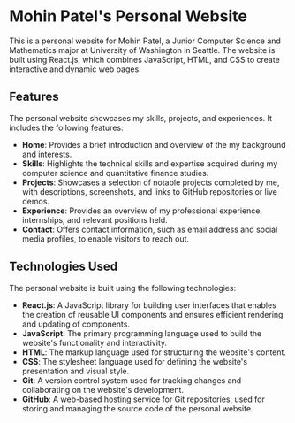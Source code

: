 

# Mohin Patel's Personal Website

This is a personal website for Mohin Patel, a Junior Computer Science and Mathematics major at University of Washington in Seattle. The website is built using React.js, which combines JavaScript, HTML, and CSS to create interactive and dynamic web pages.

## Features

The personal website showcases my skills, projects, and experiences. It includes the following features:

- **Home**: Provides a brief introduction and overview of the my background and interests.
- **Skills**: Highlights the technical skills and expertise acquired during my computer science and quantitative finance studies.
- **Projects**: Showcases a selection of notable projects completed by me, with descriptions, screenshots, and links to GitHub repositories or live demos.
- **Experience**: Provides an overview of my professional experience, internships, and relevant positions held.
- **Contact**: Offers contact information, such as email address and social media profiles, to enable visitors to reach out.

## Technologies Used

The personal website is built using the following technologies:

- **React.js**: A JavaScript library for building user interfaces that enables the creation of reusable UI components and ensures efficient rendering and updating of components.
- **JavaScript**: The primary programming language used to build the website's functionality and interactivity.
- **HTML**: The markup language used for structuring the website's content.
- **CSS**: The stylesheet language used for defining the website's presentation and visual style.
- **Git**: A version control system used for tracking changes and collaborating on the website's development.
- **GitHub**: A web-based hosting service for Git repositories, used for storing and managing the source code of the personal website.


